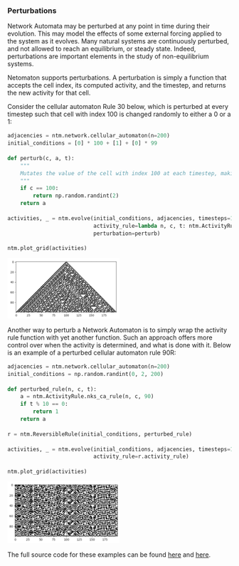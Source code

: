 ### Perturbations

Network Automata may be perturbed at any point in time during their
evolution. This may model the effects of some external forcing applied
to the system as it evolves. Many natural systems are continuously
perturbed, and not allowed to reach an equilibrium, or steady state.
Indeed, perturbations are important elements in the study of
non-equilibrium systems.

Netomaton supports perturbations. A perturbation is
simply a function that accepts the cell index, its computed activity,
and the timestep, and returns the new activity for that cell.

Consider the cellular automaton Rule 30 below, which is perturbed at
every timestep such that cell with index 100 is changed randomly to
either a 0 or a 1:
```python
adjacencies = ntm.network.cellular_automaton(n=200)
initial_conditions = [0] * 100 + [1] + [0] * 99

def perturb(c, a, t):
    """
    Mutates the value of the cell with index 100 at each timestep, making it either 0 or 1 randomly.
    """
    if c == 100:
        return np.random.randint(2)
    return a

activities, _ = ntm.evolve(initial_conditions, adjacencies, timesteps=100,
                           activity_rule=lambda n, c, t: ntm.ActivityRule.nks_ca_rule(n, c, 30),
                           perturbation=perturb)

ntm.plot_grid(activities)
```
<img src="../../resources/perturbation.png" width="50%"/>

Another way to perturb a Network Automaton is to simply wrap the activity
rule function with yet another function. Such an approach offers more
control over when the activity is determined, and what is done with it.
Below is an example of a perturbed cellular automaton rule 90R:
```python
adjacencies = ntm.network.cellular_automaton(n=200)
initial_conditions = np.random.randint(0, 2, 200)

def perturbed_rule(n, c, t):
    a = ntm.ActivityRule.nks_ca_rule(n, c, 90)
    if t % 10 == 0:
        return 1
    return a

r = ntm.ReversibleRule(initial_conditions, perturbed_rule)

activities, _ = ntm.evolve(initial_conditions, adjacencies, timesteps=100,
                           activity_rule=r.activity_rule)

ntm.plot_grid(activities)
```
<img src="../../resources/perturbation_reversible.png" width="50%"/>

The full source code for these examples can be found
[here](perturbation_eca_demo.py) and [here](perturbation_reversible_demo.py).

